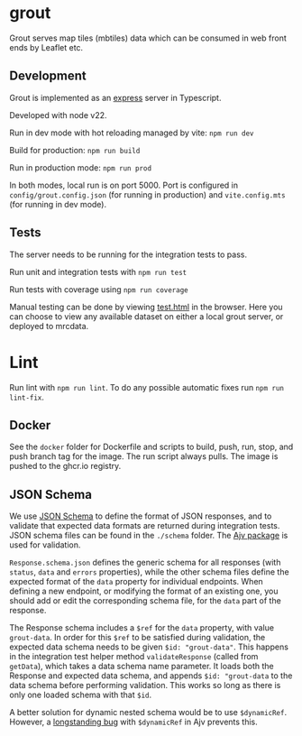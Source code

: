 # grout
Grout serves map tiles (mbtiles) data which can be consumed in web front ends by Leaflet etc.

## Development

Grout is implemented as an [express](https://expressjs.com/) server in Typescript.

Developed with node v22.

Run in dev mode with hot reloading managed by vite: `npm run dev`

Build for production: `npm run build`

Run in production mode: `npm run prod`

In both modes, local run is on port 5000. Port is configured in `config/grout.config.json` (for running in production)
and `vite.config.mts` (for running in dev mode).

## Tests

The server needs to be running for the integration tests to pass. 

Run unit and integration tests with `npm run test`

Run tests with coverage using `npm run coverage`

Manual testing can be done by viewing [test.html](src/pages/test.html) in the browser. Here you can choose to view any available dataset on
either a local grout server, or deployed to mrcdata. 

# Lint

Run lint with `npm run lint`. To do any possible automatic fixes run `npm run lint-fix`.

## Docker
See the `docker` folder for Dockerfile and scripts to build, push, run, stop, and push branch tag for the image. The run 
script always pulls. The image is pushed to the ghcr.io registry. 

## JSON Schema

We use [JSON Schema](https://json-schema.org/) to define the format of JSON responses, and to validate that expected data formats are returned
during integration tests. JSON schema files can be found in the `./schema` folder. The [Ajv package](https://ajv.js.org/) is used for validation.

`Response.schema.json` defines the generic schema for all responses (with `status`, `data` and `errors` properties),
while the other schema files define the expected format of the `data` property for individual endpoints. When defining a new 
endpoint, or modifying the format of an existing one, you should add or edit the corresponding
schema file, for the `data` part of the response. 

The Response schema includes a `$ref` for the `data` property, with value `grout-data`. In order for this `$ref` to be 
satisfied during validation, the expected data schema needs to be given `$id: "grout-data"`. This happens in the integration 
test helper method `validateResponse` (called from `getData`), which takes a data schema name parameter. It loads both the Response 
and expected data schema, and appends `$id: "grout-data` to the data schema before performing validation. This works so 
long as there is only one loaded schema with that `$id`. 

A better solution for dynamic nested schema would be to use `$dynamicRef`. However, a [longstanding bug](https://github.com/ajv-validator/ajv/issues/1573) 
with `$dynamicRef` in Ajv prevents this.  

